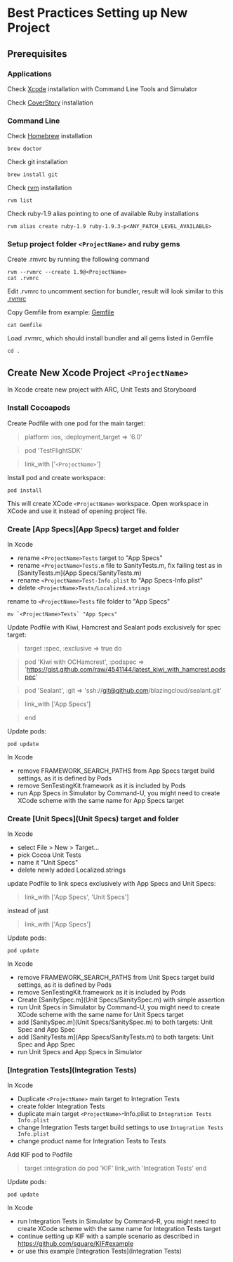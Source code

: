 Best Practices Setting up New Project
==================

Prerequisites
-------------

### Applications
Check [Xcode](https://developer.apple.com/xcode/) installation with Command Line Tools and Simulator

Check [CoverStory](http://code.google.com/p/coverstory/) installation

### Command Line
Check [Homebrew](http://mxcl.github.com/homebrew/) installation

    brew doctor

Check git installation

    brew install git

Check [rvm](https://rvm.io) installation

    rvm list

Check ruby-1.9 alias pointing to one of available Ruby installations

    rvm alias create ruby-1.9 ruby-1.9.3-p<ANY_PATCH_LEVEL_AVAILABLE>
    
### Setup project folder `<ProjectName>` and ruby gems
    
Create .rmvrc by running the following command

    rvm --rvmrc --create 1.9@<ProjectName>
    cat .rvmrc
    
Edit .rvmrc to uncomment section for bundler, result will look similar to this [.rvmrc](.rvmrc)

Copy Gemfile from example: [Gemfile](Gemfile)

    cat Gemfile

Load .rvmrc, which should install bundler and all gems listed in Gemfile

    cd .

Create New Xcode Project `<ProjectName>`
-------------

In Xcode create new project <ProjectName> with ARC, Unit Tests and Storyboard

### Install Cocoapods

Create Podfile with one pod for the main target:

>platform :ios, :deployment_target => '6.0'

>pod 'TestFlightSDK'

>link_with ['`<ProjectName>`']

Install pod and create workspace:

    pod install
    
This will create XCode `<ProjectName>` workspace. Open workspace in XCode and use it instead of opening project file.

### Create [App Specs](App Specs) target and folder

In Xcode 
*   rename `<ProjectName>Tests` target to "App Specs"
*   rename `<ProjectName>Tests.m` file to SanityTests.m, fix failing test as in [SanityTests.m](App Specs/SanityTests.m)
*   rename `<ProjectName>Test-Info.plist` to "App Specs-Info.plist"
*   delete `<ProjectName>Tests/Localized.strings`

rename to `<ProjectName>Tests` file folder to "App Specs"

    mv `<ProjectName>Tests` "App Specs"

Update Podfile with Kiwi, Hamcrest and Sealant pods exclusively for spec target:

>target :spec, :exclusive => true do

>    pod 'Kiwi with OCHamcrest', :podspec => 'https://gist.github.com/raw/4541144/latest_kiwi_with_hamcrest.podspec'

>    pod 'Sealant', :git => 'ssh://git@github.com/blazingcloud/sealant.git'

>    link_with ['App Specs']

>end

Update pods:

    pod update
    
In Xcode
*   remove FRAMEWORK_SEARCH_PATHS from App Specs target build settings, as it is defined by Pods
*   remove SenTestingKit.framework as it is included by Pods
*   run App Specs in Simulator by Command-U, you might need to create XCode scheme with the same name for App Specs target

### Create [Unit Specs](Unit Specs) target and folder

In Xcode
*   select File > New > Target... 
*   pick Cocoa Unit Tests
*   name it "Unit Specs"
*   delete newly added Localized.strings

update Podfile to link specs exclusively with App Specs and Unit Specs:

>    link_with ['App Specs', 'Unit Specs']

instead of just 

>    link_with ['App Specs']

Update pods:

    pod update
    
In Xcode
*   remove FRAMEWORK_SEARCH_PATHS from Unit Specs target build settings, as it is defined by Pods
*   remove SenTestingKit.framework as it is included by Pods
*   Create [SanitySpec.m](Unit Specs/SanitySpec.m) with simple assertion
*   run Unit Specs in Simulator by Command-U, you might need to create XCode scheme with the same name for Unit Specs target
*   add [SanitySpec.m](Unit Specs/SanitySpec.m) to both targets: Unit Spec and App Spec
*   add [SanityTests.m](App Specs/SanityTests.m) to both targets: Unit Spec and App Spec
*   run Unit Specs and App Specs in Simulator

### [Integration Tests](Integration Tests)

In Xcode
*   Duplicate `<ProjectName>` main target to Integration Tests
*   create folder Integration Tests
*   duplicate main target `<ProjectName>`-Info.plist to `Integration Tests Info.plist`
*   change Integration Tests target build settings to use `Integration Tests Info.plist`
*   change product name for Integration Tests to Tests

Add KIF pod to Podfile
>target :integration do
>    pod 'KIF'
>    link_with 'Integration Tests'
>end

Update pods:

    pod update
    
In Xcode
*   run Integration Tests in Simulator by Command-R, you might need to create XCode scheme with the same name for Integration Tests target
*   continue setting up KIF with a sample scenario as described in https://github.com/square/KIF#example
*   or use this example [Integration Tests](Integration Tests)
